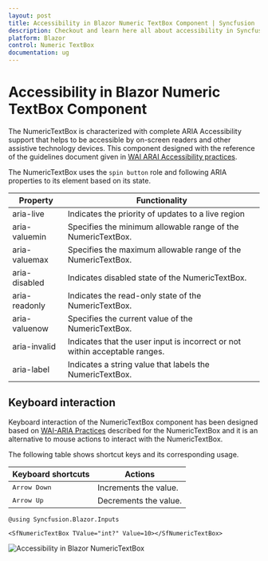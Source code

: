 ```yaml
---
layout: post
title: Accessibility in Blazor Numeric TextBox Component | Syncfusion
description: Checkout and learn here all about accessibility in Syncfusion Blazor Numeric TextBox component and more.
platform: Blazor
control: Numeric TextBox
documentation: ug
---
```


# Accessibility in Blazor Numeric TextBox Component

The NumericTextBox is characterized with complete ARIA Accessibility support that helps to be accessible by on-screen readers and other assistive technology devices. This component designed with the reference of the guidelines document given in [WAI ARAI Accessibility practices](http://www.w3.org/TR/wai-aria-practices-1.1/#spinbutton).

The NumericTextBox uses the `spin button` role and following ARIA properties to its element based on its state.

| **Property** | **Functionality** |
| --- | --- |
| aria-live | Indicates the priority of updates to a live region |
| aria-valuemin | Specifies the minimum allowable range of the NumericTextBox.|
| aria-valuemax | Specifies the maximum allowable range of the NumericTextBox. |
| aria-disabled | Indicates disabled state of the NumericTextBox. |
| aria-readonly | Indicates the read-only state of the NumericTextBox. |
| aria-valuenow | Specifies the current value of the NumericTextBox. |
| aria-invalid | Indicates that the user input is incorrect or not within acceptable ranges. |
| aria-label | Indicates a string value that labels the NumericTextBox. |

## Keyboard interaction

Keyboard interaction of the NumericTextBox component has been designed based on [WAI-ARIA Practices](http://www.w3.org/TR/wai-aria-practices-1.1/#spinbutton) described for the NumericTextBox and it is an alternative to mouse actions to interact with the NumericTextBox.

The following table shows shortcut keys and its corresponding usage.

| **Keyboard shortcuts** | **Actions** |
| --- | --- |
| <kbd>Arrow Down</kbd> | Increments the value. |
| <kbd>Arrow Up</kbd> | Decrements the value. |

```cshtml
@using Syncfusion.Blazor.Inputs

<SfNumericTextBox TValue="int?" Value=10></SfNumericTextBox>
```

![Accessibility in Blazor NumericTextBox](./images/blazor-numerictextbox-component.png)